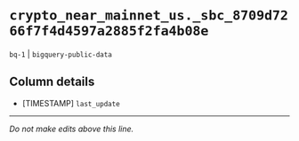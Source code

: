# `crypto_near_mainnet_us._sbc_8709d7266f7f4d4597a2885f2fa4b08e`
`bq-1` | `bigquery-public-data`

## Column details
* [TIMESTAMP] `last_update`

-------------------------------------------------------------------------------
*Do not make edits above this line.*
